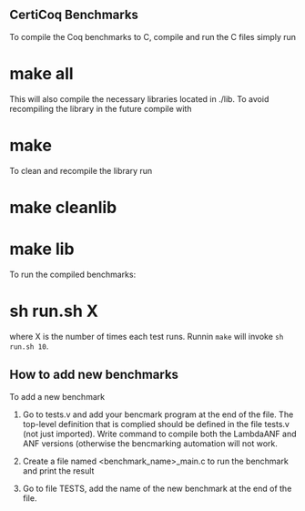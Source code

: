 CertiCoq Benchmarks
-------------------
To compile the Coq benchmarks to C, compile and run the C files simply run

  # make all

This will also compile the necessary libraries located in ./lib. To avoid
recompiling the library in the future compile with

  # make

To clean and recompile the library run

  # make cleanlib
  # make lib

To run the compiled benchmarks:

   # sh run.sh X

where X is the number of times each test runs. Runnin `make` will invoke `sh run.sh 10`.


How to add new benchmarks
-------------------------
To add a new benchmark

1) Go to tests.v and add your bencmark program at the end of the file. The
   top-level definition that is complied should be defined in the file tests.v
   (not just imported). Write command to compile both the LambdaANF and ANF versions
   (otherwise the bencmarking automation will not work.

2) Create a file named <benchmark_name>_main.c to run the benchmark and print
   the result

3) Go to file TESTS, add the name of the new benchmark at the end of the file.
